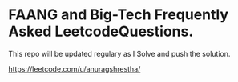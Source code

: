 # FAANG and Big-Tech Frequently Asked LeetcodeQuestions. 

This repo will be updated regulary as I Solve and push the solution.

https://leetcode.com/u/anuragshrestha/
